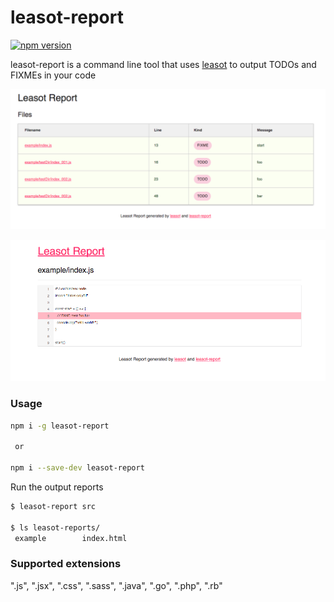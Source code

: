 # leasot-report

[![npm version](https://badge.fury.io/js/leasot-report.svg)](https://badge.fury.io/js/leasot-report)

leasot-report is a command line tool that uses [leasot](https://github.com/pgilad/leasot) to output TODOs and FIXMEs in your code

![image](./doc/summary.png)

![image](./doc/source.png)

### Usage


```sh
npm i -g leasot-report

 or

npm i --save-dev leasot-report
```

Run the output reports
```sh
$ leasot-report src

$ ls leasot-reports/
 example		index.html

```



### Supported extensions
".js", ".jsx", ".css", ".sass", ".java", ".go", ".php", ".rb"
